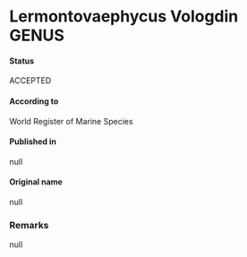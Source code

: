# Lermontovaephycus Vologdin GENUS

#### Status
ACCEPTED

#### According to
World Register of Marine Species

#### Published in
null

#### Original name
null

### Remarks
null